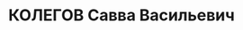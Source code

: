 ---
title: КОЛЕГОВ Савва Васильевич
description: 'Род. в 1897, Енисейская губ., Минусинский окр. Проживал: г. Красноярск.
  Токарь краевого отделения связи водного транспорта

  Арестован 06.11.1936. Обв.: участие в к.-р. организации, подготовка теракта. Приговор:
  ВК ВС СССР, 24.04.1937 – 8 лет ИТЛ и 5 лет лишения политических прав.

  Реабилитирован ВК ВС СССР 10.03.1960'
---
